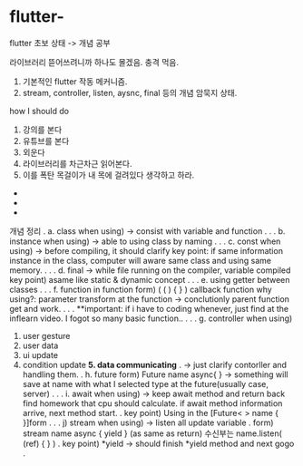 # flutter-
flutter 초보 상태 -> 개념 공부

라이브러리 뜯어쓰려니까 하나도 몰겠음. 충격 먹음.
1. 기본적인 flutter 작동 메커니즘.
2. stream, controller, listen, aysnc, final 등의 개념 암묵지 상태.

how I should do
1. 강의를 본다
2. 유튜브를 본다
3. 외운다
4. 라이브러리를 차근차근 읽어본다.
5. 이를 폭탄 목걸이가 내 목에 걸려있다 생각하고 하라.
-
-
-
개념 정리
.
a. class 
when using)
-> consist with variable and function
.
.
.
b. instance 
when using)
-> able to using class by naming
.
.
.
c. const 
when using)
-> before compiling, it should clarify
key point: 
if same information instance in the class, computer will aware same class and using same memory.
.
.
.
d. final 
-> while file running on the compiler, variable compiled
key point)
asame like static & dynamic concept
.
.
.
e. using getter between classes
.
.
.
f. function in function
form)
( ( ) { } ) callback function
why using?: 
parameter transform at the function -> conclutionly parent function get and work.
.
.
.
**important: if i have to coding whenever, just find at the inflearn video.
I fogot so many basic function..
.
.
.
g. controller
when using)
1. user gesture
2. user data
3. ui update
4. condition update
**5. data communicating**
.
-> just clarify contorller and handling them.
.
h. future
form)
Future <generic type> name async{ }
-> something will save at name with what I selected type at the future(usually case, server)
.
.
.
i. await
when using)
-> keep await method and return back find homework that cpu should calculate. 
if await method information arrive, next method start.
.
key point)
Using in the [Future< > name { }]form
.
.
.
j) stream
when using)
-> listen all update variable
.
form)
stream<generic type> name async { yield } (as same as return)
수신부는 name.listen( (ref) { } )
.
key point)
*yield -> should finish *yield method and next gogo
.
